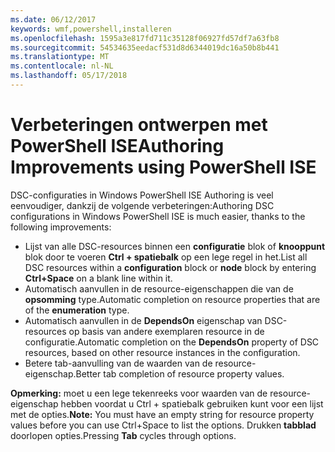 ```yaml
---
ms.date: 06/12/2017
keywords: wmf,powershell,installeren
ms.openlocfilehash: 1595a3e817fd711c35128f06927fd57df7a63fb8
ms.sourcegitcommit: 54534635eedacf531d8d6344019dc16a50b8b441
ms.translationtype: MT
ms.contentlocale: nl-NL
ms.lasthandoff: 05/17/2018
---
```

# <a name="authoring-improvements-using-powershell-ise"></a><span data-ttu-id="cd394-102">Verbeteringen ontwerpen met PowerShell ISE</span><span class="sxs-lookup"><span data-stu-id="cd394-102">Authoring Improvements using PowerShell ISE</span></span>

<span data-ttu-id="cd394-103">DSC-configuraties in Windows PowerShell ISE Authoring is veel eenvoudiger, dankzij de volgende verbeteringen:</span><span class="sxs-lookup"><span data-stu-id="cd394-103">Authoring DSC configurations in Windows PowerShell ISE is much easier, thanks to the following improvements:</span></span>

- <span data-ttu-id="cd394-104">Lijst van alle DSC-resources binnen een **configuratie** blok of **knooppunt** blok door te voeren **Ctrl + spatiebalk** op een lege regel in het.</span><span class="sxs-lookup"><span data-stu-id="cd394-104">List all DSC resources within a **configuration** block or **node** block by entering **Ctrl+Space** on a blank line within it.</span></span>
- <span data-ttu-id="cd394-105">Automatisch aanvullen in de resource-eigenschappen die van de **opsomming** type.</span><span class="sxs-lookup"><span data-stu-id="cd394-105">Automatic completion on resource properties that are of the **enumeration** type.</span></span>
- <span data-ttu-id="cd394-106">Automatisch aanvullen in de **DependsOn** eigenschap van DSC-resources op basis van andere exemplaren resource in de configuratie.</span><span class="sxs-lookup"><span data-stu-id="cd394-106">Automatic completion on the **DependsOn** property of DSC resources, based on other resource instances in the configuration.</span></span>
- <span data-ttu-id="cd394-107">Betere tab-aanvulling van de waarden van de resource-eigenschap.</span><span class="sxs-lookup"><span data-stu-id="cd394-107">Better tab completion of resource property values.</span></span>

<span data-ttu-id="cd394-108">**Opmerking:** moet u een lege tekenreeks voor waarden van de resource-eigenschap hebben voordat u Ctrl + spatiebalk gebruiken kunt voor een lijst met de opties.</span><span class="sxs-lookup"><span data-stu-id="cd394-108">**Note:** You must have an empty string for resource property values before you can use Ctrl+Space to list the options.</span></span> <span data-ttu-id="cd394-109">Drukken **tabblad** doorlopen opties.</span><span class="sxs-lookup"><span data-stu-id="cd394-109">Pressing **Tab** cycles through options.</span></span>
